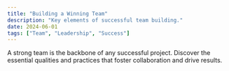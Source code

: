 ```yaml
---
title: "Building a Winning Team"
description: "Key elements of successful team building."
date: 2024-06-01
tags: ["Team", "Leadership", "Success"]
---
```

A strong team is the backbone of any successful project. Discover the essential qualities and practices that foster collaboration and drive results.
